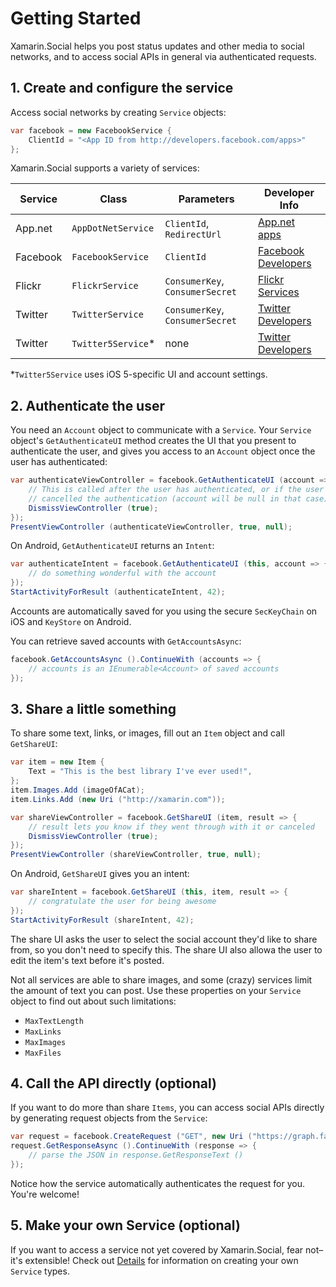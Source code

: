 # Getting Started

Xamarin.Social helps you post status updates and other media to social
networks, and to access social APIs in general via authenticated
requests.


## 1. Create and configure the service

Access social networks by creating `Service` objects:

```csharp
var facebook = new FacebookService {
	ClientId = "<App ID from http://developers.facebook.com/apps>"
};
```

Xamarin.Social supports a variety of services:

<table>
	<thead><tr><th>Service</th><th>Class</th><th>Parameters</th><th>Developer Info</th></thead>
	<tbody>
		<tr>
			<td>App.net</td>
			<td><code>AppDotNetService</code></td>
			<td><code>ClientId</code>, <code>RedirectUrl</code></td>
			<td><a href="https://alpha.app.net/developer/apps/">App.net apps</a></td>
		</tr>
		<tr>
			<td>Facebook</td>
			<td><code>FacebookService</code></td>
			<td><code>ClientId</code></td>
			<td><a href="http://developers.facebook.com">Facebook Developers</a></td>
		</tr>
		<tr>
			<td>Flickr</td>
			<td><code>FlickrService</code></td>
			<td><code>ConsumerKey</code>, <code>ConsumerSecret</code></td>
			<td><a href="http://www.flickr.com/services/api/">Flickr Services</a></td>
		</tr>
		<tr>
			<td>Twitter</td>
			<td><code>TwitterService</code></td>
			<td><code>ConsumerKey</code>, <code>ConsumerSecret</code></td>
			<td><a href="http://dev.twitter.com">Twitter Developers</a></td>
		</tr>
		<tr>
			<td>Twitter</td>
			<td><code>Twitter5Service</code>*</td>
			<td>none</td>
			<td><a href="http://dev.twitter.com">Twitter Developers</a></td>
		</tr>
	</tbody>
</table>

\*`Twitter5Service` uses iOS 5-specific UI and account settings.


## 2. Authenticate the user

You need an `Account` object to communicate with a `Service`.  Your
`Service` object's `GetAuthenticateUI` method creates the UI that you
present to authenticate the user, and gives you access to an `Account`
object once the user has authenticated:

```csharp
var authenticateViewController = facebook.GetAuthenticateUI (account => {
	// This is called after the user has authenticated, or if the user
	// cancelled the authentication (account will be null in that case).
	DismissViewController (true);
});
PresentViewController (authenticateViewController, true, null);
```

On Android, `GetAuthenticateUI` returns an `Intent`:

```csharp
var authenticateIntent = facebook.GetAuthenticateUI (this, account => {
	// do something wonderful with the account
});
StartActivityForResult (authenticateIntent, 42);
```

Accounts are automatically saved for you using the secure `SecKeyChain`
on iOS and `KeyStore` on Android.

You can retrieve saved accounts with `GetAccountsAsync`:

```csharp
facebook.GetAccountsAsync ().ContinueWith (accounts => {
	// accounts is an IEnumerable<Account> of saved accounts
});
```

## 3. Share a little something

To share some text, links, or images, fill out an `Item` object and call
`GetShareUI`:

```csharp
var item = new Item {
	Text = "This is the best library I've ever used!",
};
item.Images.Add (imageOfACat);
item.Links.Add (new Uri ("http://xamarin.com"));

var shareViewController = facebook.GetShareUI (item, result => {
	// result lets you know if they went through with it or canceled
	DismissViewController (true);
});
PresentViewController (shareViewController, true, null);
```

On Android, `GetShareUI` gives you an intent:

```csharp
var shareIntent = facebook.GetShareUI (this, item, result => {
	// congratulate the user for being awesome
});
StartActivityForResult (shareIntent, 42);
```

The share UI asks the user to select the social account they'd like to
share from, so you don't need to specify this. The share UI also allowa
the user to edit the item's text before it's posted.

Not all services are able to share images, and some (crazy) services
limit the amount of text you can post. Use these properties on your
`Service` object to find out about such limitations:

* `MaxTextLength`
* `MaxLinks`
* `MaxImages`
* `MaxFiles`


## 4. Call the API directly (optional)

If you want to do more than share `Items`, you can access social APIs
directly by generating request objects from the `Service`:

```csharp
var request = facebook.CreateRequest ("GET", new Uri ("https://graph.facebook.com/me/feed"), account);
request.GetResponseAsync ().ContinueWith (response => {
	// parse the JSON in response.GetResponseText ()
});
```

Notice how the service automatically authenticates the request for you.
You're welcome!


## 5. Make your own Service (optional)

If you want to access a service not yet covered by Xamarin.Social, fear
not–it's extensible! Check out [Details](Details.md) for information on
creating your own `Service` types.

